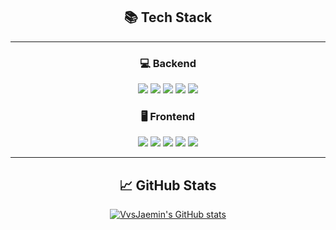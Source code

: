<div align="center">

## 📚 Tech Stack

---

### 💻 Backend
<img src="https://img.shields.io/badge/Java-ff3000?style=flat-square&logo=Java&logoColor=white"/>
<img src="https://img.shields.io/badge/SpringBoot-6db33f?style=flat-square&logo=Spring&logoColor=white"/>
<img src="https://img.shields.io/badge/MariaDB-003545?style=flat-square&logo=MariaDB&logoColor=white"/>
<img src="https://img.shields.io/badge/MySQL-003545?style=flat-square&logo=MySQL&logoColor=white"/>
<img src="https://img.shields.io/badge/Oracle-ff3000?style=flat-square&logo=Oracle&logoColor=white"/>

### 🖥 Frontend
<img src="https://img.shields.io/badge/JavaScript-f7df1e?style=flat-square&logo=JavaScript&logoColor=white"/>
<img src="https://img.shields.io/badge/HTML5-e34f26?style=flat-square&logo=HTML5&logoColor=white"/>
<img src="https://img.shields.io/badge/CSS3-1572b6?style=flat-square&logo=CSS3&logoColor=white"/>
<img src="https://img.shields.io/badge/React-61dafb?style=flat-square&logo=React&logoColor=white"/>
<img src="https://img.shields.io/badge/Redux-764ABC?style=flat-square&logo=Redux&logoColor=white"/>

---

## 📈 GitHub Stats

[![VvsJaemin's GitHub stats](https://github-readme-stats.vercel.app/api?username=VvsJaemin&show_icons=true&theme=tokyonight)](https://github.com/anuraghazra/github-readme-stats)

</div>
